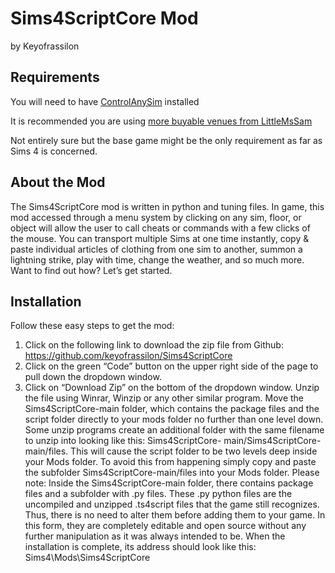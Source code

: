 # Sims4ScriptCore Mod
by Keyofrassilon

## Requirements
You will need to have <a href="https://github.com/TitanNano/TS4ControlAnySim">ControlAnySim</a> installed

It is recommended you are using <a href="https://littlemssam.tumblr.com/post/175385330458/more-buyable-venues-and-new-venue-types-this">more buyable venues from LittleMsSam</a>

Not entirely sure but the base game might be the only requirement as far as Sims 4 is concerned.
## About the Mod
The Sims4ScriptCore mod is written in python and tuning files. In game, this mod accessed through a menu system
by clicking on any sim, floor, or object will allow the user to call cheats or commands with a few clicks of the
mouse. You can transport multiple Sims at one time instantly, copy & paste individual articles of clothing from one
sim to another, summon a lightning strike, play with time, change the weather, and so much more. Want to find
out how? Let’s get started.

## Installation
Follow these easy steps to get the mod:
1. Click on the following link to download the zip file from Github:
https://github.com/keyofrassilon/Sims4ScriptCore
2. Click on the green “Code” button on the upper right side of the page to pull down the dropdown window.
3. Click on “Download Zip” on the bottom of the dropdown window.
Unzip the file using Winrar, Winzip or any other similar program. Move the Sims4ScriptCore-main folder, which
contains the package files and the script folder directly to your mods folder no further than one level down. Some
unzip programs create an additional folder with the same filename to unzip into looking like this: Sims4ScriptCore-
main/Sims4ScriptCore-main/files. This will cause the script folder to be two levels deep inside your Mods folder.
To avoid this from happening simply copy and paste the subfolder Sims4ScriptCore-main/files into your Mods
folder.
Please note: Inside the Sims4ScriptCore-main folder, there contains package files and a subfolder with .py files.
These .py python files are the uncompiled and unzipped .ts4script files that the game still recognizes. Thus, there
is no need to alter them before adding them to your game. In this form, they are completely editable and open
source without any further manipulation as it was always intended to be.
When the installation is complete, its address should look like this: Sims4\Mods\Sims4ScriptCore

